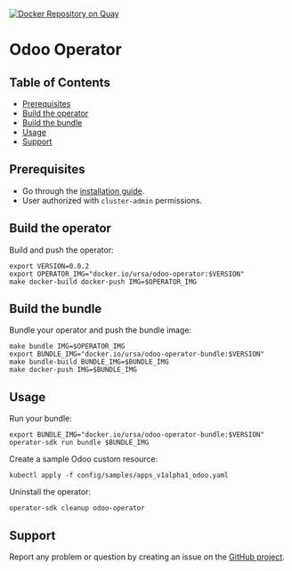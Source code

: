 [![Docker Repository on Quay](https://quay.io/repository/ursais/odoo-operator/status "Docker Repository on Quay")](https://quay.io/repository/ursais/odoo-operator)

# Odoo Operator

## Table of Contents
* [Prerequisites](#Prerequisites)
* [Build the operator](#Build-the-operator)
* [Build the bundle](#Build-the-bundle)
* [Usage](#Usage)
* [Support](#Support)

## Prerequisites

* Go through the [installation guide](https://sdk.operatorframework.io/docs/building-operators/ansible/installation).
* User authorized with `cluster-admin` permissions.

## Build the operator

Build and push the operator:
```shell
export VERSION=0.0.2
export OPERATOR_IMG="docker.io/ursa/odoo-operator:$VERSION"
make docker-build docker-push IMG=$OPERATOR_IMG
```

## Build the bundle

Bundle your operator and push the bundle image:
```shell
make bundle IMG=$OPERATOR_IMG
export BUNDLE_IMG="docker.io/ursa/odoo-operator-bundle:$VERSION"
make bundle-build BUNDLE_IMG=$BUNDLE_IMG
make docker-push IMG=$BUNDLE_IMG
```

## Usage

Run your bundle:
```shell
export BUNDLE_IMG="docker.io/ursa/odoo-operator-bundle:$VERSION"
operator-sdk run bundle $BUNDLE_IMG
```

Create a sample Odoo custom resource:
```shell
kubectl apply -f config/samples/apps_v1alpha1_odoo.yaml
```

Uninstall the operator:
```shell
operator-sdk cleanup odoo-operator
```

## Support

Report any problem or question by creating an issue on the
[GitHub project](https://github.com/ursais/odoo-operator/issues).
